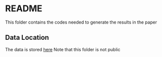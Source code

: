 # README

This folder contains the codes needed to generate the results in the paper

## Data Location

The data is stored [here](https://cloudstor.aarnet.edu.au/plus/apps/files/?dir=/MRI-Linac%20Experimental%20Data/FrankenGoam%5EMr&fileid=6991872825)
Note that this folder is not public